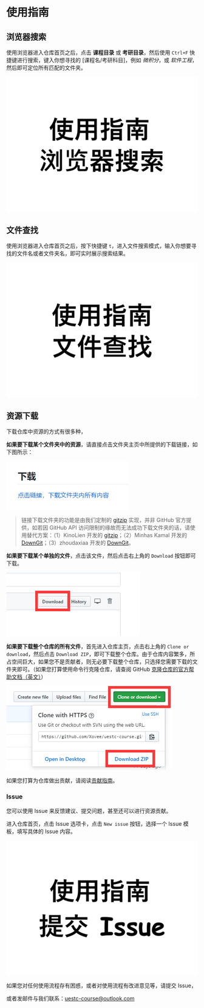 # 使用指南

## 浏览器搜索

使用浏览器进入仓库首页之后，点击 **课程目录** 或 **考研目录**，然后使用 `Ctrl+F` 快捷键进行搜索，键入你想寻找的 [课程名/考研科目]，例如 *微积分*，或 *软件工程*，然后即可定位所有匹配的文件夹。

![浏览器搜索](./usage-search.gif)

## 文件查找

使用浏览器进入仓库首页之后，按下快捷键 `t`，进入文件搜索模式，输入你想要寻找的文件名或者文件夹名，即可实时展示搜索结果。

![文件查找](./usage-file-finder.gif)

## 资源下载

下载仓库中资源的方式有很多种，

**如果要下载某个文件夹中的资源**，请直接点击文件夹主页中所提供的下载链接，如下图所示：

![下载文件夹](./download-directory.png)

> 链接下载文件夹的功能是由我们定制的 [gitzip](https://xovee.github.io/gitzip/) 实现，并非 GitHub 官方提供，如若因 GitHub API 访问限制的缘故而无法成功下载文件夹的话，请使用替代方案：（1）KinoLien 开发的 [gitzip](https://kinolien.github.io/gitzip/)；（2）Minhas Kamal 开发的 [DownGit](https://minhaskamal.github.io/DownGit/#/home)；（3）zhoudaxiaa 开发的 [DownGit](http://downgit.zhoudaxiaa.com/#/home)。

**如果要下载某个单独的文件**，点击该文件，然后点击右上角的 `Download` 按钮即可下载。

![下载文件](./download-file.png)

**如果要下载整个仓库的所有文件**，首先进入仓库主页，点击右上角的 `Clone or download`，然后点击 `Download ZIP`，即可下载整个仓库。由于仓库内容繁多，所占空间巨大，如果您不是贡献者，则无必要下载整个仓库，只选择您需要下载的文件夹即可。（如果您打算使用命令行克隆仓库，请查阅 GitHub [克隆仓库的官方帮助文档（英文）](https://help.github.com/en/articles/cloning-a-repository)）

![下载仓库](./download-repo.png)

如果您打算为仓库做出贡献，请阅读[贡献指南](./贡献指南.md)。

### Issue

您可以使用 Issue 来反馈建议、提交问题，甚至还可以进行资源贡献。

进入仓库首页，点击 Issue 选项卡，点击 `New issue` 按钮，选择一个 Issue 模板，填写具体的 Issue 内容。

![提交 Issue](./issue.gif)

如果您对任何使用流程存有困惑，或者对使用流程有改进意见等，请提交 Issue，

或者发邮件与我们联系：uestc-course@outlook.com
